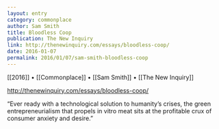 ```yaml
---
layout: entry
category: commonplace
author: Sam Smith
title: Bloodless Coop
publication: The New Inquiry
link: http://thenewinquiry.com/essays/bloodless-coop/
date: 2016-01-07
permalink: 2016/01/07/sam-smith-bloodless-coop
---
```


[[2016]] • [[Commonplace]] • [[Sam Smith]] • [[The New Inquiry]]

http://thenewinquiry.com/essays/bloodless-coop/

“Ever ready with a technological solution to humanity’s crises, the green entrepreneurialism that propels in vitro meat sits at the profitable crux of consumer anxiety and desire.”

